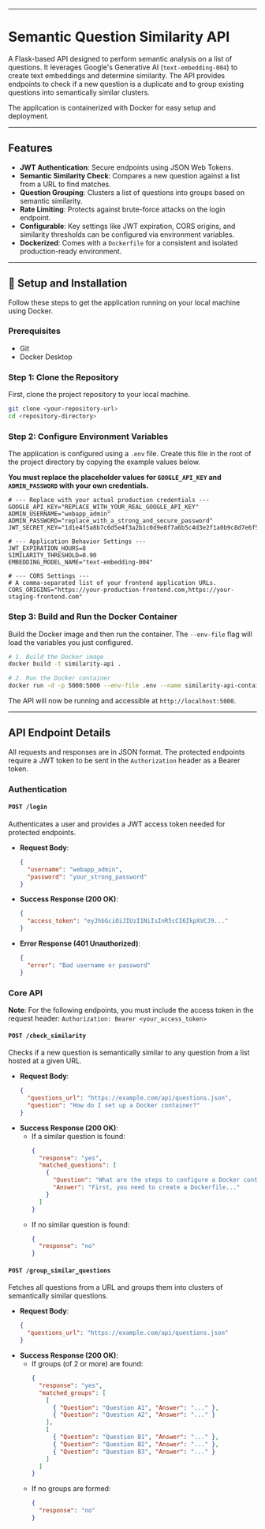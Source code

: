 

-----

# Semantic Question Similarity API

A Flask-based API designed to perform semantic analysis on a list of questions. It leverages Google's Generative AI (`text-embedding-004`) to create text embeddings and determine similarity. The API provides endpoints to check if a new question is a duplicate and to group existing questions into semantically similar clusters.

The application is containerized with Docker for easy setup and deployment.

-----

## Features

  * **JWT Authentication**: Secure endpoints using JSON Web Tokens.
  * **Semantic Similarity Check**: Compares a new question against a list from a URL to find matches.
  * **Question Grouping**: Clusters a list of questions into groups based on semantic similarity.
  * **Rate Limiting**: Protects against brute-force attacks on the login endpoint.
  * **Configurable**: Key settings like JWT expiration, CORS origins, and similarity thresholds can be configured via environment variables.
  * **Dockerized**: Comes with a `Dockerfile` for a consistent and isolated production-ready environment.

-----

## 🚀 Setup and Installation

Follow these steps to get the application running on your local machine using Docker.

### Prerequisites

  * Git
  * Docker Desktop

### Step 1: Clone the Repository

First, clone the project repository to your local machine.

```sh
git clone <your-repository-url>
cd <repository-directory>
```

### Step 2: Configure Environment Variables

The application is configured using a `.env` file. Create this file in the root of the project directory by copying the example values below.

**You must replace the placeholder values for `GOOGLE_API_KEY` and `ADMIN_PASSWORD` with your own credentials.**

```.env
# --- Replace with your actual production credentials ---
GOOGLE_API_KEY="REPLACE_WITH_YOUR_REAL_GOOGLE_API_KEY"
ADMIN_USERNAME="webapp_admin"
ADMIN_PASSWORD="replace_with_a_strong_and_secure_password"
JWT_SECRET_KEY="1d1e4f5a8b7c6d5e4f3a2b1c0d9e8f7a6b5c4d3e2f1a0b9c8d7e6f5a4b3c2d1"

# --- Application Behavior Settings ---
JWT_EXPIRATION_HOURS=8
SIMILARITY_THRESHOLD=0.90
EMBEDDING_MODEL_NAME="text-embedding-004"

# --- CORS Settings ---
# A comma-separated list of your frontend application URLs.
CORS_ORIGINS="https://your-production-frontend.com,https://your-staging-frontend.com"
```

### Step 3: Build and Run the Docker Container

Build the Docker image and then run the container. The `--env-file` flag will load the variables you just configured.

```sh
# 1. Build the Docker image
docker build -t similarity-api .

# 2. Run the Docker container
docker run -d -p 5000:5000 --env-file .env --name similarity-api-container similarity-api
```

The API will now be running and accessible at `http://localhost:5000`.

-----

## API Endpoint Details

All requests and responses are in JSON format. The protected endpoints require a JWT token to be sent in the `Authorization` header as a Bearer token.

### Authentication

#### `POST /login`

Authenticates a user and provides a JWT access token needed for protected endpoints.

  * **Request Body**:
    ```json
    {
      "username": "webapp_admin",
      "password": "your_strong_password"
    }
    ```
  * **Success Response (200 OK)**:
    ```json
    {
      "access_token": "eyJhbGciOiJIUzI1NiIsInR5cCI6IkpXVCJ9..."
    }
    ```
  * **Error Response (401 Unauthorized)**:
    ```json
    {
      "error": "Bad username or password"
    }
    ```

### Core API

**Note**: For the following endpoints, you must include the access token in the request header:
`Authorization: Bearer <your_access_token>`

#### `POST /check_similarity`

Checks if a new question is semantically similar to any question from a list hosted at a given URL.

  * **Request Body**:
    ```json
    {
      "questions_url": "https://example.com/api/questions.json",
      "question": "How do I set up a Docker container?"
    }
    ```
  * **Success Response (200 OK)**:
      * If a similar question is found:
        ```json
        {
          "response": "yes",
          "matched_questions": [
            {
              "Question": "What are the steps to configure a Docker container?",
              "Answer": "First, you need to create a Dockerfile..."
            }
          ]
        }
        ```
      * If no similar question is found:
        ```json
        {
          "response": "no"
        }
        ```

#### `POST /group_similar_questions`

Fetches all questions from a URL and groups them into clusters of semantically similar questions.

  * **Request Body**:
    ```json
    {
      "questions_url": "https://example.com/api/questions.json"
    }
    ```
  * **Success Response (200 OK)**:
      * If groups (of 2 or more) are found:
        ```json
        {
          "response": "yes",
          "matched_groups": [
            [
              { "Question": "Question A1", "Answer": "..." },
              { "Question": "Question A2", "Answer": "..." }
            ],
            [
              { "Question": "Question B1", "Answer": "..." },
              { "Question": "Question B2", "Answer": "..." },
              { "Question": "Question B3", "Answer": "..." }
            ]
          ]
        }
        ```
      * If no groups are formed:
        ```json
        {
          "response": "no"
        }
        ```
